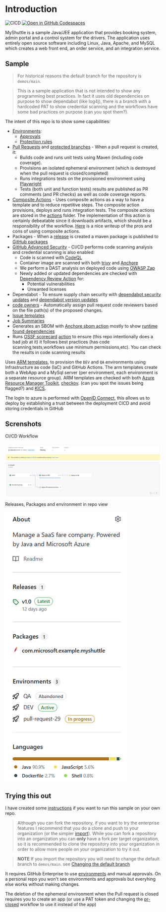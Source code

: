 # Introduction

![CICD](https://github.com/tspascoal-demo2/MyShuttle/workflows/CICD/badge.svg)
[![Open in GitHub Codespaces](https://github.com/codespaces/badge.svg)](https://codespaces.new/tspascoal-demo2/MyShuttle/tree/demos/main)

MyShuttle is a sample Java/JEE application that provides booking system, admin portal and a control system for the drivers. The application uses entirely open source software including Linux, Java, Apache, and MySQL which creates a web front end, an order service, and an integration service.

## Sample

> For historical reasons the default branch for the repository is `demos/main`.

> This is a sample application that is not intended to show any programming best practices. In fact it uses old dependencies on purpose to show dependabot (like log4j), there is a branch with a hardcoded PAT to show credential scanning and the workflows have some bad practices on purpose (can you spot them?).

The intent of this repo is to show some capabilities:

- [Environments](https://docs.github.com/en/actions/deployment/environments):
  - [Approvals](https://docs.github.com/en/actions/managing-workflow-runs/reviewing-deployments)
  - [Protection rules](https://docs.github.com/en/actions/deployment/environments#environment-protection-rules)
- [Pull Requests](https://docs.github.com/en/github/collaborating-with-pull-requests/proposing-changes-to-your-work-with-pull-requests/about-pull-requests) and [protected branches](https://docs.github.com/en/repositories/configuring-branches-and-merges-in-your-repository/defining-the-mergeability-of-pull-requests/about-protected-branches#require-status-checks-before-merging) - When a pull request is created, it:
  - Builds code and runs unit tests using Maven (including code coverage).
  - Provisions an isolated ephemeral environment (which is destroyed when the pull request is closed/completed)
  - Runs integrations tests on the provisioned environment using [Playwright](https://playwright.dev/)
  - Tests (both unit and function tests) results are published as PR comments (and PR checks) as well as code coverage reports.
- [Composite Actions](https://docs.github.com/en/actions/creating-actions/creating-a-composite-action) - Uses composite actions as a way to have a template and to reduce repetitive steps. The composite action provisions, deploys and runs integration tests. The composite actions are stored in the [actions](actions) folder. The implementation of this action is certainly debeatable since it downloads artifacts, which should be a responsibility of the workflow. [Here](https://colinsalmcorner.com/github-composite-actions) is a nice writeup of the pros and cons of using composite actions.
- Packages - When a [release](https://docs.github.com/en/repositories/releasing-projects-on-github/about-releases) is created a maven package is published to [GitHub packages](https://github.com/features/packages)
- [GitHub Advanced Security](https://docs.github.com/en/get-started/learning-about-github/about-github-advanced-security) - CI/CD performs code scanning analysis and credential scanning is also enabled:
  - Code is scanned with [CodeQL](https://codeql.github.com/docs/)
  - Container image are scanned with both [trivy](https://www.aquasec.com/products/trivy/) and [Anchore](https://anchore.com/)
  - We perform a DAST analysis on deployed code using [OWASP Zap](https://www.zaproxy.org/docs/docker/baseline-scan/)
  - Newly added or updated dependencies are checked with [Dependency Review Action](https://github.com/actions/dependency-review-action) for:
    - Potential vulnerabilities
    - Unwanted licenses
- Dependabot - To ensure supply chain security with [dependabot security updates](https://docs.github.com/en/code-security/dependabot/dependabot-security-updates/about-dependabot-security-updates) and [dependabot version updates](https://github.blog/2020-06-01-keep-all-your-packages-up-to-date-with-dependabot/)
- [code owners](https://docs.github.com/en/repositories/managing-your-repositorys-settings-and-features/customizing-your-repository/about-code-owners) - Automatically assign pull request code reviewers  based on the file path(s) of the proposed changes.
- [Issue templates](https://docs.github.com/en/communities/using-templates-to-encourage-useful-issues-and-pull-requests/configuring-issue-templates-for-your-repository)
- [Job Summaries](https://github.blog/changelog/2022-05-09-github-actions-enhance-your-actions-with-job-summaries/)
- Generates an SBOM with [Anchore sbom action](htps://github.com/anchore/sbom-action) mostly to show [runtime found dependencies](https://github.blog/changelog/2022-06-17-dependency-graph-has-a-rest-api-for-submitting-dependencies-detected-at-build-time/)
- Runs [OSSF scorecard](https://github.com/ossf/scorecard#what-is-scorecards) [action](https://github.com/ossf/scorecard-action) to ensure (this repo intentionally does a bad job at it) it follows best practices (has code scanning,tests,workflows use minimum permissions,etc). You can check the results in code scanning results

Uses [ARM templates](), to provision the `DEV` and `QA` environments using Infrastructure as code (IaC) and GitHub Actions. The arm templates create both a WebApp and a MySql server (per environment, each environment is a separate resource group). ARM templates are checked with both [Azure Resource Manager Toolkit](https://docs.microsoft.com/en-us/azure/azure-resource-manager/templates/test-toolkit), [checkov](https://github.com/bridgecrewio/checkov). (can you spot the issues being flagged?) and [KICS](https://github.com/marketplace/actions/kics-github-action).

The login to azure is performed with [OpenID Connect](https://docs.github.com/en/actions/deployment/security-hardening-your-deployments/configuring-openid-connect-in-azure), this allows us to deploy by establishing a trust between the deployment CICD and avoid storing credentials in GitHub

## Screnshots

CI/CD Workflow

![CI/CD Workflow](./docs/ci-cd-workflow.png)

Releases, Packages and environment in repo view

![Releases, Packages and environment](./docs/releases-packages-environment.png)

## Trying this out

I have created some [instructions](./docs/configuring.md) if you want to run this sample  on your own repo.

> Although you can fork the repository, if you want to try the enterprise features I recommend that you do a clone and push to your organization (or the simpler [import](https://docs.github.com/en/github/importing-your-projects-to-github/importing-source-code-to-github/importing-a-repository-with-github-importer)). While you can fork a repository into an organization you can **only** have a fork per target organization, so it is recommended to clone the repository into your organization in order to allow more people on _your_ organization to try it out.

> **NOTE** If you import the repository you will need to change the default branch to `demos/main`. see [Changing the default branch](https://docs.github.com/en/repositories/configuring-branches-and-merges-in-your-repository/managing-branches-in-your-repository/changing-the-default-branch)

It requires GitHub Enterprise to use [environments](https://docs.github.com/en/actions/deployment/environments) and manual approvals. On a personal repo you won't see environments and approvals but everyhing else works without making changes.

The deletion of the ephemeral environment when the Pull request is closed requires you to create an app (or use a PAT token and changing the [pr-closed](.github/workflows/pr-closed.yml) workflow to use it instead of the app)
